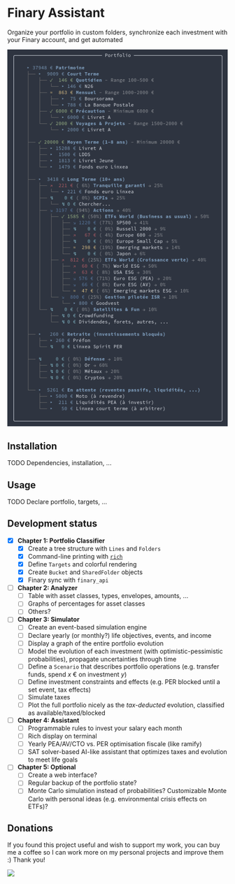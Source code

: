 # Finary Assistant

Organize your portfolio in custom folders, synchronize each investment with your Finary account, and get automated 

![Employee data](/doc/screenshot.png "Result example")

## Installation
TODO Dependencies, installation, ...

## Usage 
TODO Declare portfolio, targets, ...

## Development status
- [X] **Chapter 1: Portfolio Classifier**
  - [X] Create a tree structure with `Lines` and `Folders`
  - [X] Command-line printing with [`rich`](https://pypi.org/project/rich/)
  - [X] Define `Targets` and colorful rendering
  - [X] Create `Bucket` and `SharedFolder` objects
  - [X] Finary sync with `finary_api`
- [ ] **Chapter 2: Analyzer**
  - [ ] Table with asset classes, types, envelopes, amounts, ...
  - [ ] Graphs of percentages for asset classes
  - [ ] Others?
- [ ] **Chapter 3: Simulator**
  - [ ] Create an event-based simulation engine
  - [ ] Declare yearly (or monthly?) life objectives, events, and income
  - [ ] Display a graph of the entire portfolio evolution
  - [ ] Model the evolution of each investment (with optimistic-pessimistic probabilities), propagate uncertainties through time
  - [ ] Define a `Scenario` that describes portfolio operations (e.g. transfer funds, spend _x_ € on investment _y_)
  - [ ] Define investment constraints and effects (e.g. PER blocked until a set event, tax effects)
  - [ ] Simulate taxes
  - [ ] Plot the full portfolio nicely as the _tax-deducted_ evolution, classified as available/taxed/blocked
- [ ] **Chapter 4: Assistant**
  - [ ] Programmable rules to invest your salary each month
  - [ ] Rich display on terminal
  - [ ] Yearly PEA/AV/CTO vs. PER optimisation fiscale (like ramify)
  - [ ] SAT solver-based AI-like assistant that optimizes taxes and evolution to meet life goals
- [ ] **Chapter 5: Optional**
  - [ ] Create a web interface?
  - [ ] Regular backup of the portfolio state?
  - [ ] Monte Carlo simulation instead of probabilities? Customizable Monte Carlo with personal ideas (e.g. environmental crisis effects on ETFs)?

## Donations

If you found this project useful and wish to support my work, you can buy me a coffee so I can work more on my personal projects and improve them :) Thank you!

[<img src="https://www.mathisplumail.com/wp-content/uploads/2021/04/coffee.png" width="180" />](https://www.buymeacoffee.com/MadeInPierre)